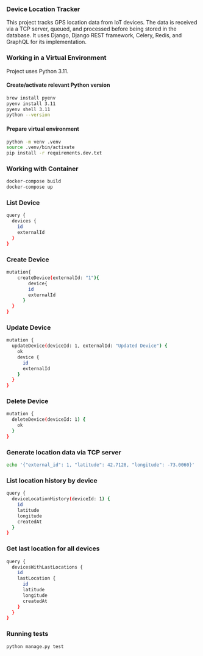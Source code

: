 ### Device Location Tracker 
This project tracks GPS location data from IoT devices. The data is received via a TCP server, queued, and processed before being stored in the database. It uses Django, Django REST framework, Celery, Redis, and GraphQL for its implementation.


### Working in a Virtual Environment

Project uses Python 3.11.

#### Create/activate relevant Python version

```bash
brew install pyenv
pyenv install 3.11
pyenv shell 3.11
python --version
```

#### Prepare virtual environment

```bash
python -m venv .venv
source .venv/bin/activate
pip install -r requirements.dev.txt
```

### Working with Container
```bash
docker-compose build
docker-compose up
```

### List Device
```bash
query {
  devices {
    id
    externalId
  }
}
```

### Create Device
```bash
mutation{
    createDevice(externalId: "1"){
    	device{
        id
        externalId
      }
  }
}
```


### Update Device
```bash
mutation {
  updateDevice(deviceId: 1, externalId: "Updated Device") {
    ok
    device {
      id
      externalId
    }
  }
}
```

### Delete Device
```bash
mutation {
  deleteDevice(deviceId: 1) {
    ok
  }
}
```


### Generate location data via TCP server
```bash
echo '{"external_id": 1, "latitude": 42.7128, "longitude": -73.0060}' | nc localhost 65432
```


### List location history by device
```bash
query {
  deviceLocationHistory(deviceId: 1) {
    id
    latitude
    longitude
    createdAt
  }
}
```


### Get last location for all devices
```bash
query {
  devicesWithLastLocations {
    id
    lastLocation {
      id
      latitude
      longitude
      createdAt
    }
  }
}
```

### Running tests
```bash
python manage.py test
```